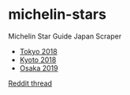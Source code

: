 # michelin-stars
Michelin Star Guide Japan Scraper

- [Tokyo 2018](https://drive.google.com/open?id=1odUZqpAZ02-E6jaKX_6yDAa6qqxoD7N3&usp=sharing)
- [Kyoto 2018](https://drive.google.com/open?id=1v3xF-Ue255zZlIEjPQmYpUmRijop2x8D&usp=sharing)
- [Osaka 2019](https://drive.google.com/open?id=1v3xF-Ue255zZlIEjPQmYpUmRijop2x8D&usp=sharing)

[Reddit thread](https://www.reddit.com/r/JapanTravel/comments/822o3n/michelin_star_map_of_tokyo/)
